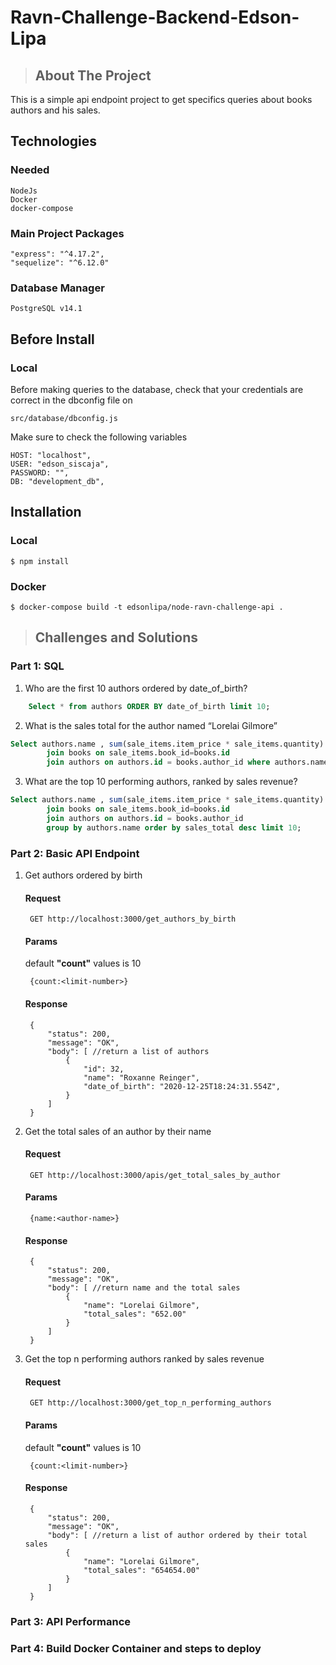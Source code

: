 # Ravn-Challenge-Backend-Edson-Lipa


>## About The Project
This is a simple api endpoint project to get specifics queries about books authors and his sales.

## Technologies
### Needed
    NodeJs
    Docker
    docker-compose

### Main Project Packages
    "express": "^4.17.2",
    "sequelize": "^6.12.0"
### Database Manager
    PostgreSQL v14.1

## Before Install

### Local
Before making queries to the database, check that your credentials are correct in the dbconfig file on

    src/database/dbconfig.js

Make sure to check the following variables

    HOST: "localhost",
    USER: "edson_siscaja",
    PASSWORD: "",
    DB: "development_db",
## Installation
### Local
    $ npm install
### Docker
    $ docker-compose build -t edsonlipa/node-ravn-challenge-api .

>## Challenges and Solutions
### Part 1: SQL

1. Who are the first 10 authors ordered by date_of_birth?
~~~~sql
    Select * from authors ORDER BY date_of_birth limit 10;
~~~~
2. What is the sales total for the author named “Lorelai Gilmore”
~~~~sql
Select authors.name , sum(sale_items.item_price * sale_items.quantity) as sales_total from sale_items 
        join books on sale_items.book_id=books.id 
        join authors on authors.id = books.author_id where authors.name ='Lorelai Gilmore' group by authors.name
~~~~
    
3. What are the top 10 performing authors, ranked by sales revenue?	
~~~~sql
Select authors.name , sum(sale_items.item_price * sale_items.quantity) as sales_total from sale_items 
        join books on sale_items.book_id=books.id 
        join authors on authors.id = books.author_id 
        group by authors.name order by sales_total desc limit 10;
~~~~
    
        
### Part 2: Basic API Endpoint
1. Get authors ordered by birth
    #### **Request**

        GET http://localhost:3000/get_authors_by_birth
    #### **Params**
    default **"count"** values is 10
    
        {count:<limit-number>}
    #### **Response**
        
        {
            "status": 200,
            "message": "OK",
            "body": [ //return a list of authors
                {
                    "id": 32,
                    "name": "Roxanne Reinger",
                    "date_of_birth": "2020-12-25T18:24:31.554Z",
                }
            ]
        }
2. Get the total sales of an author by their name

    
    #### **Request**

        GET http://localhost:3000/apis/get_total_sales_by_author
    #### **Params**

        {name:<author-name>}
    #### **Response**
        
        {
            "status": 200,
            "message": "OK",
            "body": [ //return name and the total sales
                {
                    "name": "Lorelai Gilmore",
                    "total_sales": "652.00"
                }
            ]
        }

3. Get the top n performing authors ranked by sales revenue
    #### **Request**

        GET http://localhost:3000/get_top_n_performing_authors
    #### **Params**
    default **"count"** values is 10
    
        {count:<limit-number>}
    #### **Response**
        
        {
            "status": 200,
            "message": "OK",
            "body": [ //return a list of author ordered by their total sales
                {
                    "name": "Lorelai Gilmore",
                    "total_sales": "654654.00"
                }
            ]
        }


### Part 3: API Performance

### Part 4: Build Docker Container and steps to deploy

<!-- You’ve been asked to containerize and deploy this API to GCP Kubernetes Engine. Please attach the Dockerfile and provide a written step-by-step guide on how you would build the docker image and deploy this to Kubernetes or AWS ECS. -->
